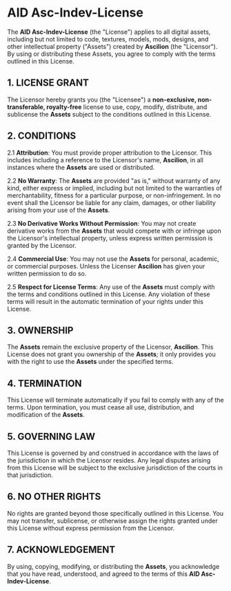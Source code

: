 # AID Asc-Indev-License

The **AID Asc-Indev-License** (the "License") applies to all digital assets, including but not limited to code, textures, models, mods, designs, and other intellectual property ("Assets") created by **Ascilion** (the "Licensor"). By using or distributing these Assets, you agree to comply with the terms outlined in this License.

## 1. LICENSE GRANT

The Licensor hereby grants you (the "Licensee") a **non-exclusive, non-transferable, royalty-free** license to use, copy, modify, distribute, and sublicense the **Assets** subject to the conditions outlined in this License. 

## 2. CONDITIONS

2.1 **Attribution**: You must provide proper attribution to the Licensor. This includes including a reference to the Licensor's name, **Ascilion**, in all instances where the **Assets** are used or distributed.

2.2 **No Warranty**: The **Assets** are provided "as is," without warranty of any kind, either express or implied, including but not limited to the warranties of merchantability, fitness for a particular purpose, or non-infringement. In no event shall the Licensor be liable for any claim, damages, or other liability arising from your use of the **Assets**.

2.3 **No Derivative Works Without Permission**: You may not create derivative works from the **Assets** that would compete with or infringe upon the Licensor's intellectual property, unless express written permission is granted by the Licensor.

2.4 **Commercial Use**: You may not use the **Assets** for personal, academic, or commercial purposes. Unless the Licenser **Ascilion** has given your written permission to do so.

2.5 **Respect for License Terms**: Any use of the **Assets** must comply with the terms and conditions outlined in this License. Any violation of these terms will result in the automatic termination of your rights under this License.

## 3. OWNERSHIP

The **Assets** remain the exclusive property of the Licensor, **Ascilion**. This License does not grant you ownership of the **Assets**; it only provides you with the right to use the **Assets** under the specified terms.

## 4. TERMINATION

This License will terminate automatically if you fail to comply with any of the terms. Upon termination, you must cease all use, distribution, and modification of the **Assets**. 

## 5. GOVERNING LAW

This License is governed by and construed in accordance with the laws of the jurisdiction in which the Licensor resides. Any legal disputes arising from this License will be subject to the exclusive jurisdiction of the courts in that jurisdiction.

## 6. NO OTHER RIGHTS

No rights are granted beyond those specifically outlined in this License. You may not transfer, sublicense, or otherwise assign the rights granted under this License without express permission from the Licensor.

## 7. ACKNOWLEDGEMENT

By using, copying, modifying, or distributing the **Assets**, you acknowledge that you have read, understood, and agreed to the terms of this **AID Asc-Indev-License**.
